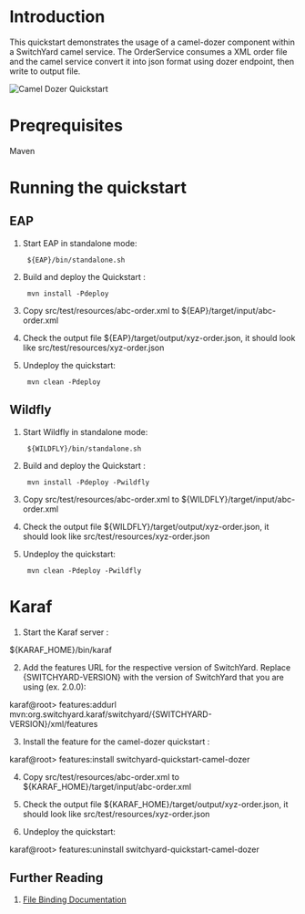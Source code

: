 Introduction
============
This quickstart demonstrates the usage of a camel-dozer component within a SwitchYard camel service. 
The OrderService consumes a XML order file and the camel service convert it into json format using dozer endpoint, then write to output file.

![Camel Dozer Quickstart](https://github.com/jboss-switchyard/quickstarts/raw/master/camel-dozer/camel-dozer.jpg)


Preqrequisites 
==============
Maven

Running the quickstart
======================

EAP
----------

1. Start EAP in standalone mode:

        ${EAP}/bin/standalone.sh

2. Build and deploy the Quickstart : 

        mvn install -Pdeploy

3. Copy src/test/resources/abc-order.xml to ${EAP}/target/input/abc-order.xml

4. Check the output file ${EAP}/target/output/xyz-order.json, it should look like src/test/resources/xyz-order.json

5. Undeploy the quickstart:

        mvn clean -Pdeploy

Wildfly
----------

1. Start Wildfly in standalone mode:

        ${WILDFLY}/bin/standalone.sh

2. Build and deploy the Quickstart : 

        mvn install -Pdeploy -Pwildfly

3. Copy src/test/resources/abc-order.xml to ${WILDFLY}/target/input/abc-order.xml

4. Check the output file ${WILDFLY}/target/output/xyz-order.json, it should look like src/test/resources/xyz-order.json

4. Undeploy the quickstart:

        mvn clean -Pdeploy -Pwildfly

Karaf
=================================

1. Start the Karaf server :

${KARAF_HOME}/bin/karaf

2. Add the features URL for the respective version of SwitchYard.   Replace {SWITCHYARD-VERSION}
with the version of SwitchYard that you are using (ex. 2.0.0): 

karaf@root> features:addurl mvn:org.switchyard.karaf/switchyard/{SWITCHYARD-VERSION}/xml/features

3. Install the feature for the camel-dozer quickstart :

karaf@root> features:install switchyard-quickstart-camel-dozer

4. Copy src/test/resources/abc-order.xml to ${KARAF_HOME}/target/input/abc-order.xml

4. Check the output file ${KARAF_HOME}/target/output/xyz-order.json, it should look like src/test/resources/xyz-order.json

5. Undeploy the quickstart:

karaf@root> features:uninstall switchyard-quickstart-camel-dozer


## Further Reading

1. [File Binding Documentation](https://docs.jboss.org/author/display/SWITCHYARD/File)
